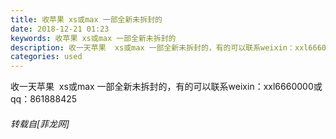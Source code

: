 ```yaml
---
title: 收苹果 xs或max 一部全新未拆封的
date: 2018-12-21 01:23
keywords: 收苹果 xs或max 一部全新未拆封的
description: 收一天苹果  xs或max 一部全新未拆封的，有的可以联系weixin：xxl6660000或qq：861888425
categories: used
---
```

<td class="t_f" id="postmessage_2527333">

收一天苹果  xs或max 一部全新未拆封的，有的可以联系weixin：xxl6660000或qq：861888425</td>
###### 转载自[菲龙网]